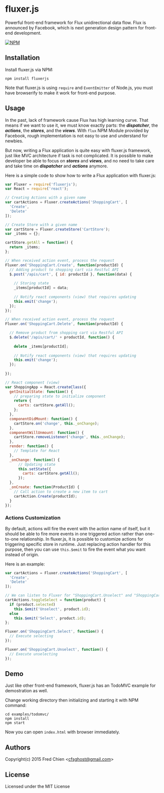 # fluxer.js

Powerful front-end framework for Flux unidirectional data flow. Flux is announced by Facebook, which is next generation design pattern for front-end development.

[![NPM](https://nodei.co/npm/fluxerjs.png)](https://nodei.co/npm/fluxerjs/)

## Installation

Install fluxer.js via NPM:
```
npm install fluxerjs
```

Note that fluxer.js is using `require` and `EventEmitter` of Node.js, you must have browserify to make it work for front-end purpose.

## Usage

In the past, lack of framework cause Flux has high learning curve. That means if we want to use it, we must know exactly parts: the ___dispatcher___, the ___actions___, the ___stores___, and the ___views___. With `flux` NPM Module provided by Facebook, rough implementation is not easy to use and understand for newbies.

But now, writing a Flux application is quite easy with fluxer.js framework, just like MVC architecture if task is not complicated. It is possible to make developer be able to focus on ___stores___ and ___views___, and no need to take care and take time on ___dispatcher___ and ___actions___ anymore.

Here is a simple code to show how to write a Flux application with fluxer.js:
```js
var Fluxer = require('fluxerjs');
var React = require('react');

// Creating Actions with a given name
var cartActions = Fluxer.createActions('ShoppingCart', [
  'Create',
  'Delete'
]);

// Create Store with a given name
var cartStore = Fluxer.createStore('CartStore');
var _items = {};

cartStore.getAll = function() {
  return _items;
};

// When received action event, process the request
Fluxer.on('ShoppingCart.Create', function(productId) {
  // Adding product to shopping cart via Restful API
  $.post('/apis/cart', { id: productId }, function(data) {
  
    // Storing state
    _items[productId] = data;
    
    // Notify react components (view) that requires updating
    this.emit('change');
  });
});

// When received action event, process the request
Fluxer.on('ShoppingCart.Delete', function(productId) {

  // Remove product from shopping cart via Restful API
  $.delete('/apis/cart/' + productId, function() {
  
    delete _items[productId];
  
    // Notify react components (view) that requires updating
    this.emit('change');
  });
  
});

// React component (view)
var ShoppingApp = React.createClass({
  getInitialState: function() {
    // preparing state to initialize component
    return {
      carts: cartStore.getAll();
    };
  },
  componentDidMount: function() {
    cartStore.on('change', this._onChange);
  },
  componentWillUnmount: function() {
    cartStore.removeListener('change', this._onChange);
  },
  render: function() {
    // Template for React
  },
  _onChange: function() {
      // Updating state
      this.setState({
        carts: cartStore.getAll();
      });
  },
  _onCreate: function(ProductId) {
    // Call action to create a new item to cart
    cartAction.Create(productId);
  }
});
```

### Actions Customization

By default, actions will fire the event with the action name of itself, but it should be able to fire more events in one triggered action rather than one-to-one relationship. In fluxer.js, it is possible to customize actions for triggering specific store in runtime. Just replacing action handler for this purpose, then you can use `this.$emit` to fire the event what you want instead of origin.

Here is an example:
```js
var cartActions = Fluxer.createActions('ShoppingCart', [
  'Create',
  'Delete'
]);

// We can listen to Fluxer for "ShoppingCart.Unselect" and "ShoppingCart.Select"
cartActions.toggleSelect = function(product) {
  if (product.selected)
    this.$emit('Unselect', product.id);
  else
    this.$emit('Select', product.id);
};

Fluxer.on('ShoppingCart.Select', function() {
  // Execute selecting
});

Fluxer.on('ShoppingCart.Unselect', function() {
  // Execute unselecting
});
```

## Demo

Just like other front-end framework, fluxer.js has an TodoMVC example for demostration as well.

Change working directory then initializing and starting it with NPM command:
```
cd examples/todomvc/
npm install
npm start
```

Now you can open `index.html` with browser immediately.

## Authors

Copyright(c) 2015 Fred Chien <<cfsghost@gmail.com>>

## License

Licensed under the MIT License
